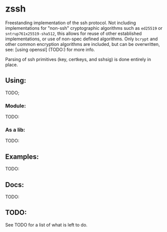 # zssh

Freestanding implementation of the ssh protocol. Not including implementations for "non-ssh" cryptographic algorithms such as `ed25519` or `sntrup761x25519-sha512`, this allows for reuse of other established implementations, or use of non-spec defined algorithms. Only `bcrypt` and other common encryption algorithms are included, but can be overwritten, see: [using openssl] (TODO:) for more info.

Parsing of ssh primitives (key, certkeys, and sshsig) is done entirely in place.


## Using:
TODO;

### Module:
TODO:

### As a lib:
TODO:

## Examples:
TODO:

## Docs:
TODO:

## TODO:
See TODO for a list of what is left to do.
